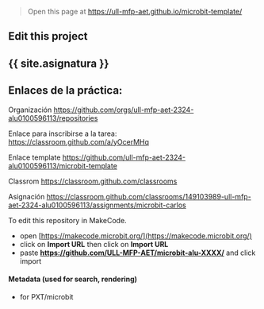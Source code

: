 
> Open this page at <https://ull-mfp-aet.github.io/microbit-template/>

## Edit this project

## {{ site.asignatura }}

## Enlaces de la práctica:
Organización
https://github.com/orgs/ull-mfp-aet-2324-alu0100596113/repositories

Enlace para inscribirse a la tarea:
https://classroom.github.com/a/yOcerMHq

Enlace template
https://github.com/ull-mfp-aet-2324-alu0100596113/microbit-template

Classrom
https://classroom.github.com/classrooms

Asignación
https://classroom.github.com/classrooms/149103989-ull-mfp-aet-2324-alu0100596113/assignments/microbit-carlos


To edit this repository in MakeCode.

* open [https://makecode.microbit.org/](https://makecode.microbit.org/)
* click on **Import URL** then click on **Import URL**
* paste **https://github.com/ULL-MFP-AET/microbit-alu-XXXX/** and click import

#### Metadata (used for search, rendering)

* for PXT/microbit


<script src="https://makecode.com/gh-pages-embed.js">
</script>
<script>makeCodeRender("{{ site.makecode.home_url }}", "{{ site.github.owner_name }}/{{ site.github.repository_name }}");
</script>
